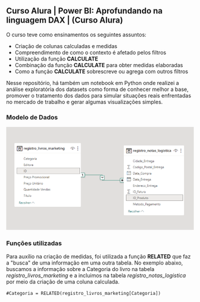 ## Curso Alura | Power BI: Aprofundando na linguagem DAX | (Curso Alura)

O curso teve como ensinamentos os seguintes assuntos:

- Criação de colunas calculadas e medidas
- Compreendimento de como o contexto é afetado pelos filtros
- Utilização da função **CALCULATE**
- Combinação da função **CALCULATE** para obter medidas elaboradas
- Como a função **CALCULATE** sobrescreve ou agrega com outros filtros

Nesse repositório, há também um notebook em Python onde realizei a análise exploratória dos datasets como forma de conhecer melhor a base, promover o tratamento dos dados para simular situações reais enfrentadas no mercado de trabalho e gerar algumas visualizações simples.

### Modelo de Dados

![Modelo de dados](https://github.com/willyferreira/power_bi_aprofundando_linguagem_dax/blob/c122cbbc620444faf9005ef08e54b15588b2651d/images/relacionamentos.png)


### Funções utilizadas

Para auxílio na criação de medidas, foi utilizada a função **RELATED** que faz a "busca" de uma informação em uma outra tabela. No exemplo abaixo, buscamos a informação sobre a Categoria do livro na tabela *registro_livros_marketing* e a incluimos na tabela *registro_notas_logistica* por meio da criação de uma coluna calculada.

```
#Categoria = RELATED(registro_livros_marketing[Categoria])

